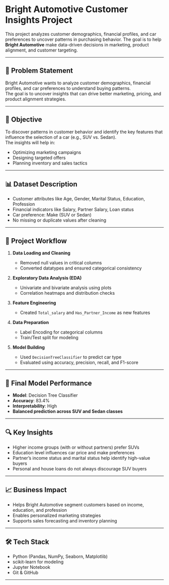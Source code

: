 # Bright Automotive Customer Insights Project

This project analyzes customer demographics, financial profiles, and car preferences to uncover patterns in purchasing behavior. The goal is to help **Bright Automotive** make data-driven decisions in marketing, product alignment, and customer targeting.

---

## 📌 Problem Statement

Bright Automotive wants to analyze customer demographics, financial profiles, and car preferences to understand buying patterns.  
The goal is to uncover insights that can drive better marketing, pricing, and product alignment strategies.

---

## 🎯 Objective

To discover patterns in customer behavior and identify the key features that influence the selection of a car (e.g., SUV vs. Sedan).  
The insights will help in:

- Optimizing marketing campaigns  
- Designing targeted offers  
- Planning inventory and sales tactics  

---

## 📊 Dataset Description

- Customer attributes like Age, Gender, Marital Status, Education, Profession
- Financial indicators like Salary, Partner Salary, Loan status
- Car preference: Make (SUV or Sedan)
- No missing or duplicate values after cleaning

---

## 🧪 Project Workflow

1. **Data Loading and Cleaning**
   - Removed null values in critical columns
   - Converted datatypes and ensured categorical consistency

2. **Exploratory Data Analysis (EDA)**
   - Univariate and bivariate analysis using plots
   - Correlation heatmaps and distribution checks

3. **Feature Engineering**
   - Created `Total_salary` and `Has_Partner_Income` as new features

4. **Data Preparation**
   - Label Encoding for categorical columns
   - Train/Test split for modeling

5. **Model Building**
   - Used `DecisionTreeClassifier` to predict car type
   - Evaluated using accuracy, precision, recall, and F1-score

---

## 🧠 Final Model Performance

- **Model**: Decision Tree Classifier  
- **Accuracy**: 83.4%  
- **Interpretability**: High  
- **Balanced prediction across SUV and Sedan classes**

---

## 🔍 Key Insights

- Higher income groups (with or without partners) prefer SUVs
- Education level influences car price and make preferences
- Partner’s income status and marital status help identify high-value buyers
- Personal and house loans do not always discourage SUV buyers

---

## 📈 Business Impact

- Helps Bright Automotive segment customers based on income, education, and profession
- Enables personalized marketing strategies
- Supports sales forecasting and inventory planning

---

## 🛠 Tech Stack

- Python (Pandas, NumPy, Seaborn, Matplotlib)
- scikit-learn for modeling
- Jupyter Notebook
- Git & GitHub

---

